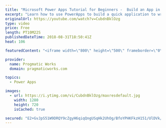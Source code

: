 ```yaml
---
title: "Microsoft Power Apps Tutorial for Beginners -  Build an App in 5 Minutes"
excerpt: "Learn how to use PowerApps to build a quick application to write data to an Excel Spreadsheet. In this quick tutorial, you'll be off to the races with Power Apps by building an app from data.  For more Power Apps and Power Platform training, please visit us: https://pragmaticworkstraining.com  - - -"
originalUrl: https://youtube.com/watch?v=CubdnBklOzg
type: video
price: Free
length: PT10M22S
publishedDateTime: 2018-08-31T18:50:41Z
heat: 106

featuredContent: "<iframe width=\"800\" height=\"500\" frameborder=\"0\" src=\"https://www.youtube.com/embed/CubdnBklOzg\" allow=\"accelerometer; autoplay; encrypted-media; gyroscope; picture-in-picture\" allowfullscreen></iframe>"

provider:
  name: Progmatic Works
  domain: pragmaticworks.com

topics:
  - Power Apps

images:
  - url: https://i.ytimg.com/vi/CubdnBklOzg/maxresdefault.jpg
    width: 1280
    height: 720
    isCached: true

secured: "E2+GvJpS51W9DRQY9cZgyH6qiqQngUSqHk2UhOg/BfoYPHKFkzH151/UlDVk/rPYcmkBfzAnZWaAcUeyyQl+EYyPkoF4N9uIBrzzpiNOMXgk3t4MX3fZDLevWt1ZQu6qa1kgjUXdrRiTmDuUlmzcNGuw7aw4QeAbasqyJLRFkQb9+ALWBJFwxlekfGViNUOtL6Pxo9H0+BcSRExDs6+1ea7S37uQUitl4c6TuF/3fDFs7a/70yWmpuY2z8uHWus+Caq1PPAkx6bjol4kcpTx8uLm3rs8IuPoiySuaQwQIWl8S1oCvpqR44EQogEo0nPZbYReRC7rvRVbyuA8czM3+s2fifq5JGJuY8Y1AYNnDBfoq6Mbel80K/J5sUVredhF5hfKdunpVJQAdKYpoWc6P5VR/OavaBgL99AgjiA15V7Bt5B6NjYpfE7a7pMqVHLw;Bc90xL9Q4f80Z2Ht4OSJnQ=="
---
```


